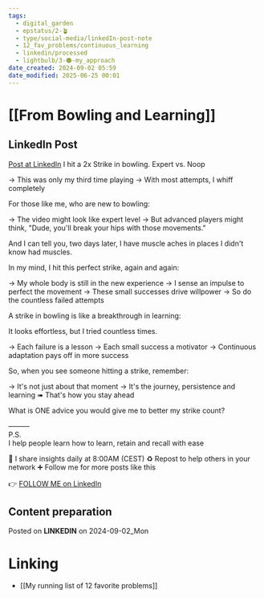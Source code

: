 ```yaml
---
tags:
  - digital_garden
  - epstatus/2-🪴
  - type/social-media/linkedIn-post-note
  - 12_fav_problems/continuous_learning
  - linkedin/processed
  - lightbulb/3-🟠-my_approach
date_created: 2024-09-02 05:59
date_modified: 2025-06-25 00:01
---
```

# [[From Bowling and Learning]]

## LinkedIn Post

[Post at LinkedIn](https://www.linkedin.com/posts/sebastiankamilli_i-hit-a-2x-strike-in-bowling-expert-vs-activity-7236251681678594048-2W-9?utm_source=share&utm_medium=member_desktop)
I hit a 2x Strike in bowling. Expert vs. Noop 

→ This was only my third time playing
→ With most attempts, I whiff completely

For those like me, who are new to bowling:

→ The video might look like expert level 
→ But advanced players might think,  "Dude, you'll break your hips with those movements." 

And I can tell you, two days later, I have muscle aches in places I didn't know had muscles. 

In my mind, I hit this perfect strike, again and again:

→ My whole body is still in the new experience
→ I sense an impulse to perfect the movement
→ These small successes drive willpower 
→ So do the countless failed attempts

A strike in bowling is like a breakthrough in learning:

It looks effortless, but I tried countless times.

→ Each failure is a lesson
→ Each small success a motivator 
→ Continuous adaptation pays off in more success

So, when you see someone hitting a strike, remember:

→ It's not just about that moment 
→ It's the journey, persistence and learning
➠ That's how you stay ahead

What is ONE advice you would give me to better my strike count?

———  
P.S.  
I help people learn how to learn, retain and recall with ease

🔔 I share insights daily at 8:00AM (CEST)
♻ Repost to help others in your network
➕ Follow me for more posts like this

👉 [FOLLOW ME on LinkedIn](https://www.linkedin.com/comm/mynetwork/discovery-see-all?usecase=PEOPLE_FOLLOWS&followMember=sebastiankamilli)

## Content preparation

Posted on **LINKEDIN** on 2024-09-02_Mon

# Linking

+ [[My running list of 12 favorite problems]]
